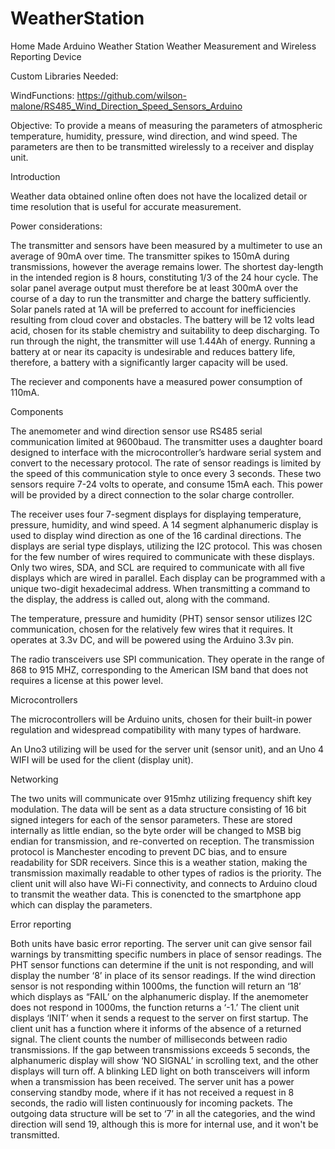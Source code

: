 # WeatherStation
Home Made Arduino Weather Station
Weather Measurement and Wireless Reporting Device

Custom Libraries Needed:

WindFunctions: https://github.com/wilson-malone/RS485_Wind_Direction_Speed_Sensors_Arduino


Objective: To provide a means of measuring the parameters of atmospheric temperature, humidity, pressure, wind direction, and wind speed. The parameters are then to be transmitted wirelessly to a receiver and display unit.


Introduction

Weather data obtained online often does not have the localized detail or time resolution that is useful for accurate measurement. 

Power considerations: 

The transmitter and sensors have been measured by a multimeter to use an average of 90mA over time. The transmitter spikes to 150mA during transmissions, however the average remains lower. The shortest day-length in the intended region is 8 hours, constituting 1/3 of the 24 hour cycle. The solar panel average output must therefore be at least 300mA over the course of a day to run the transmitter and charge the battery sufficiently. Solar panels rated at 1A will be preferred to account for inefficiencies resulting from cloud cover and obstacles. The battery will be 12 volts lead acid, chosen for its stable chemistry and suitability to deep discharging. To run through the night, the transmitter will use 1.44Ah of energy. Running a battery at or near its capacity is undesirable and reduces battery life, therefore, a battery with a significantly larger capacity will be used.

The reciever and components have a measured power consumption of 110mA.


Components

The anemometer and wind direction sensor use RS485 serial communication limited at 9600baud. The transmitter uses a daughter board designed to interface with the microcontroller’s hardware serial system and convert to the necessary protocol. The rate of sensor readings is limited by the speed of this communication style to once every 3 seconds. These two sensors require 7-24 volts to operate, and consume 15mA each. This power will be provided by a direct connection to the solar charge controller.

The receiver uses four 7-segment displays for displaying temperature, pressure, humidity, and wind speed. A 14 segment alphanumeric display is used to display wind direction as one of the 16 cardinal directions. The displays are serial type displays, utilizing the I2C protocol. This was chosen for the few number of wires required to communicate with these displays. Only two wires, SDA, and SCL are required to communicate with all five displays which are wired in parallel. Each display can be programmed with a unique two-digit hexadecimal address. When transmitting a command to the display, the address is called out, along with the command.

The temperature, pressure and humidity (PHT) sensor sensor utilizes I2C communication, chosen for the relatively few wires that it requires. It operates at 3.3v DC, and will be powered using the Arduino 3.3v pin.

The radio transceivers use SPI communication. They operate in the range of 868 to 915 MHZ, corresponding to the American ISM band that does not requires a license at this power level. 

Microcontrollers

The microcontrollers will be Arduino units, chosen for their built-in power regulation and widespread compatibility with many types of hardware.

An Uno3 utilizing will be used for the server unit (sensor unit), and an Uno 4 WIFI will be used for the client (display unit).

Networking

The two units will communicate over 915mhz utilizing frequency shift key modulation. The data will be sent as a data structure consisting of 16 bit signed integers for each of the sensor parameters. These are stored internally as little endian, so the byte order will be changed to MSB big endian for transmission, and re-converted on reception. The transmission protocol is Manchester encoding to prevent DC bias, and to ensure readability for SDR receivers. Since this is a weather station, making the transmission maximally readable to other types of radios is the priority. The client unit will also have Wi-Fi connectivity, and connects to Arduino cloud to transmit the weather data. This is conencted to the smartphone app which can display the parameters.

Error reporting

Both units have basic error reporting. The server unit can give sensor fail warnings by transmitting specific numbers in place of sensor readings. The PHT sensor functions can determine if the unit is not responding, and will display the number ‘8’ in place of its sensor readings. If the wind direction sensor is not responding within 1000ms, the function will return an ‘18’ which displays as “FAIL’ on the alphanumeric display. If the anemometer does not respond in 1000ms, the function returns a ‘-1.’ The client unit displays ‘INIT’ when it sends a request to the server on first startup. The client unit has a function where it informs of the absence of a returned signal. The client counts the number of milliseconds between radio transmissions. If the gap between transmissions exceeds 5 seconds, the alphanumeric display will show ‘NO SIGNAL’ in scrolling text, and the other displays will turn off. A blinking  LED light on both transceivers will inform when a transmission has been received. The server unit has a power conserving standby mode, where if it has not received a request in 8 seconds, the radio will listen continuously for incoming packets. The outgoing data structure will be set to ‘7’ in all the categories, and the wind direction will send 19, although this is more for internal use, and it won't be transmitted.
